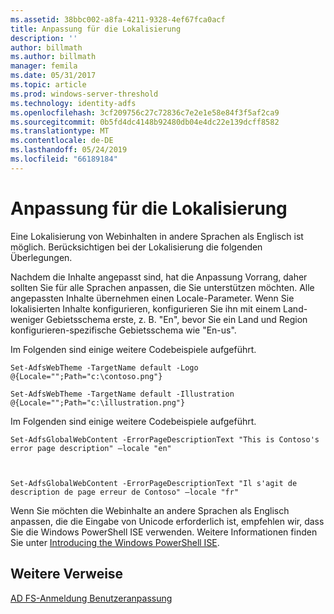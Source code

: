 ```yaml
---
ms.assetid: 38bbc002-a8fa-4211-9328-4ef67fca0acf
title: Anpassung für die Lokalisierung
description: ''
author: billmath
ms.author: billmath
manager: femila
ms.date: 05/31/2017
ms.topic: article
ms.prod: windows-server-threshold
ms.technology: identity-adfs
ms.openlocfilehash: 3cf209756c27c72836c7e2e1e58e84f3f5af2ca9
ms.sourcegitcommit: 0b5fd4dc4148b92480db04e4dc22e139dcff8582
ms.translationtype: MT
ms.contentlocale: de-DE
ms.lasthandoff: 05/24/2019
ms.locfileid: "66189184"
---
```

# <a name="customization-for-localization"></a>Anpassung für die Lokalisierung 


Eine Lokalisierung von Webinhalten in andere Sprachen als Englisch ist möglich. Berücksichtigen bei der Lokalisierung die folgenden Überlegungen.  
  
Nachdem die Inhalte angepasst sind, hat die Anpassung Vorrang, daher sollten Sie für alle Sprachen anpassen, die Sie unterstützen möchten. Alle angepassten Inhalte übernehmen einen Locale-Parameter. Wenn Sie lokalisierten Inhalte konfigurieren, konfigurieren Sie ihn mit einem Land\-weniger Gebietsschema erste, z. B. "En", bevor Sie ein Land und Region konfigurieren\-spezifische Gebietsschema wie "En\-us".  
  
Im Folgenden sind einige weitere Codebeispiele aufgeführt.  
  
    
    Set-AdfsWebTheme -TargetName default -Logo @{Locale="";Path="c:\contoso.png"}  
      
    Set-AdfsWebTheme -TargetName default -Illustration @{Locale="";Path="c:\illustration.png"}  

  
Im Folgenden sind einige weitere Codebeispiele aufgeführt.  
  
 
    Set-AdfsGlobalWebContent -ErrorPageDescriptionText "This is Contoso's error page description" –locale "en"  
  
  

    Set-AdfsGlobalWebContent -ErrorPageDescriptionText "Il s'agit de description de page erreur de Contoso" –locale "fr"  
 
  
Wenn Sie möchten die Webinhalte an andere Sprachen als Englisch anpassen, die die Eingabe von Unicode erforderlich ist, empfehlen wir, dass Sie die Windows PowerShell ISE verwenden. Weitere Informationen finden Sie unter [Introducing the Windows PowerShell ISE](https://technet.microsoft.com/library/dd315244.aspx).  

## <a name="additional-references"></a>Weitere Verweise 
[AD FS-Anmeldung Benutzeranpassung](AD-FS-user-sign-in-customization.md) 
